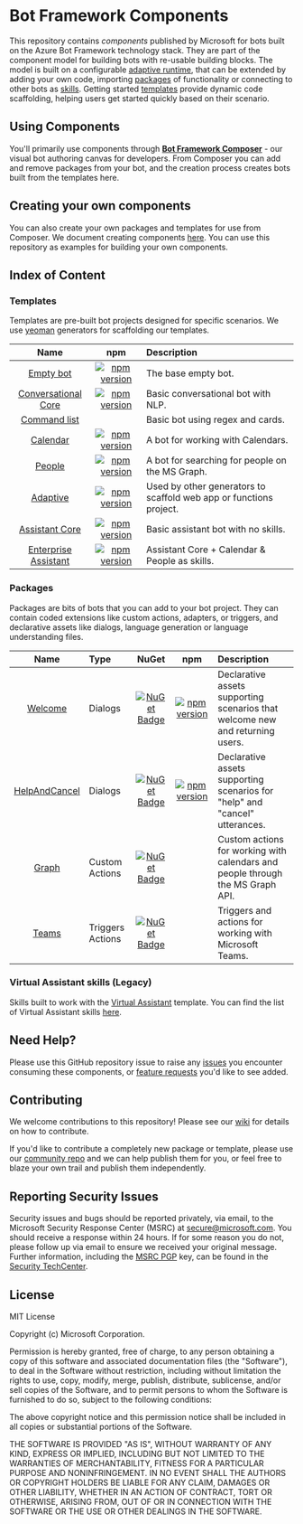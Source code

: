 # Bot Framework Components

This repository contains *components* published by Microsoft for bots built on the Azure Bot Framework technology stack. They are part of the component model for building bots with re-usable building blocks. The model is built on a configurable [adaptive runtime](#adaptive-runtime), that can be extended by adding your own code, importing [packages](#packages) of functionality or connecting to other bots as [skills](#skills). Getting started [templates](#templates) provide dynamic code scaffolding, helping users get started quickly based on their scenario.

## Using Components

You'll primarily use components through [**Bot Framework Composer**](https://github.com/microsoft/BotFramework-Composer) - our visual bot authoring canvas for developers. From Composer you can add and remove packages from your bot, and the creation process creates bots built from the templates here.

## Creating your own components

You can also create your own packages and templates for use from Composer. We document creating components [here](/docs/overview.md). You can use this repository as examples for building your own components.

## Index of Content

### Templates

Templates are pre-built bot projects designed for specific scenarios. We use [yeoman](https://yeoman.io) generators for scaffolding our templates.

| Name         | npm | Description |
|:------------:|:---:|:------------|
|[Empty bot](/generators/generator-bot-empty) | [![npm version](https://badge.fury.io/js/%40microsoft%2Fgenerator-bot-empty.svg)](https://badge.fury.io/js/%40microsoft%2Fgenerator-bot-empty) | The base empty bot. |
|[Conversational Core](/generators/generator-bot-conversational-core) | [![npm version](https://badge.fury.io/js/%40microsoft%2Fgenerator-bot-conversational-core.svg)](https://badge.fury.io/js/%40microsoft%2Fgenerator-bot-conversational-core) | Basic conversational bot with NLP. |
|[Command list](/generators/generator-bot-command-list) |  | Basic bot using regex and cards. |
|[Calendar](/generators/generator-bot-calendar) | [![npm version](https://badge.fury.io/js/%40microsoft%2Fgenerator-bot-calendar.svg)](https://badge.fury.io/js/%40microsoft%2Fgenerator-bot-calendar) | A bot for working with Calendars. |
|[People](/generators/generator-bot-people) | [![npm version](https://badge.fury.io/js/%40microsoft%2Fgenerator-bot-people.svg)](https://badge.fury.io/js/%40microsoft%2Fgenerator-bot-people) | A bot for searching for people on the MS Graph. |
|[Adaptive](/generators/generator-bot-adaptive) | [![npm version](https://badge.fury.io/js/%40microsoft%2Fgenerator-bot-adaptive.svg)](https://badge.fury.io/js/%40microsoft%2Fgenerator-bot-adaptive) | Used by other generators to scaffold web app or functions project. |
|[Assistant Core](/generators/generator-bot-assistant-core) | [![npm version](https://badge.fury.io/js/%40microsoft%2Fgenerator-bot-assistant-core.svg)](https://badge.fury.io/js/%40microsoft%2Fgenerator-bot-assistant-core) | Basic assistant bot with no skills. |
|[Enterprise Assistant](/generators/generator-bot-enterprise-assistant) | [![npm version](https://badge.fury.io/js/%40microsoft%2Fgenerator-bot-enterprise-assistant.svg)](https://badge.fury.io/js/%40microsoft%2Fgenerator-bot-enterprise-assistant) | Assistant Core + Calendar & People as skills. |

### Packages

Packages are bits of bots that you can add to your bot project. They can contain coded extensions like custom actions, adapters, or triggers, and declarative assets like dialogs, language generation or language understanding files.

| Name         |Type   | NuGet | npm |Description |
|:------------:|:------|:-----:|:---:|:-----------|
|[Welcome](/packages/Welcome) | Dialogs | [![NuGet Badge](https://buildstats.info/nuget/Microsoft.Bot.Components.Welcome?includePreReleases=true)](https://www.nuget.org/packages/Microsoft.Bot.Components.Welcome/)| [![npm version](https://badge.fury.io/js/%40microsoft%2Fbot-components-welcome.svg)](https://badge.fury.io/js/%40microsoft%2Fbot-components-welcome) | Declarative assets supporting scenarios that welcome new and returning users. |
|[HelpAndCancel](/packages/HelpAndCancel) | Dialogs | [![NuGet Badge](https://buildstats.info/nuget/Microsoft.Bot.Components.HelpAndCancel?includePreReleases=true)](https://www.nuget.org/packages/Microsoft.Bot.Components.HelpAndCancel/) | [![npm version](https://badge.fury.io/js/%40microsoft%2Fbot-components-helpandcancel.svg)](https://badge.fury.io/js/%40microsoft%2Fbot-components-helpandcancel) | Declarative assets supporting scenarios for "help" and "cancel" utterances. |
|[Graph](/packages/Graph) | Custom Actions | [![NuGet Badge](https://buildstats.info/nuget/Microsoft.Bot.Components.Graph?includePreReleases=true)](https://www.nuget.org/packages/Microsoft.Bot.Components.Graph/) | | Custom actions for working with calendars and people through the MS Graph API.|
|[Teams](/packages/Teams) | Triggers Actions | [![NuGet Badge](https://buildstats.info/nuget/Microsoft.Bot.Components.Teams?includePreReleases=true)](https://www.nuget.org/packages/Microsoft.Bot.Components.Teams/) | | Triggers and actions for working with Microsoft Teams.|

### Virtual Assistant skills (Legacy)

Skills built to work with the [Virtual Assistant](https://docs.microsoft.com/azure/bot-service/bot-builder-virtual-assistant-introduction) template. You can find the list of Virtual Assistant skills [here](/skills/csharp/readme.md).

## Need Help?

Please use this GitHub repository issue to raise any [issues](https://github.com/Microsoft/botframework-components/issues/new?assignees=&labels=Type%3A+Bug&template=bug_report.md&title=) you encounter consuming these components, or [feature requests](https://github.com/Microsoft/botframework-components/issues/new?assignees=&labels=Type%3A+Feature&template=feature_request.md&title=) you'd like to see added.

## Contributing

We welcome contributions to this repository! Please see our [wiki](https://github.com/microsoft/botframework-components/wiki) for details on how to contribute.

If you'd like to contribute a completely new package or template, please use our [community repo](https://github.com/BotBuilderCommunity/) and we can help publish them for you, or feel free to blaze your own trail and publish them independently.

## Reporting Security Issues

Security issues and bugs should be reported privately, via email, to the Microsoft Security Response Center (MSRC) at [secure@microsoft.com](mailto:secure@microsoft.com). You should receive a response within 24 hours. If for some reason you do not, please follow up via email to ensure we received your original message. Further information, including the [MSRC PGP](https://technet.microsoft.com/security/dn606155) key, can be found in the [Security TechCenter](https://technet.microsoft.com/security/default).

## License

MIT License

Copyright (c) Microsoft Corporation.

Permission is hereby granted, free of charge, to any person obtaining a copy
of this software and associated documentation files (the "Software"), to deal
in the Software without restriction, including without limitation the rights
to use, copy, modify, merge, publish, distribute, sublicense, and/or sell
copies of the Software, and to permit persons to whom the Software is
furnished to do so, subject to the following conditions:

The above copyright notice and this permission notice shall be included in all
copies or substantial portions of the Software.

THE SOFTWARE IS PROVIDED "AS IS", WITHOUT WARRANTY OF ANY KIND, EXPRESS OR
IMPLIED, INCLUDING BUT NOT LIMITED TO THE WARRANTIES OF MERCHANTABILITY,
FITNESS FOR A PARTICULAR PURPOSE AND NONINFRINGEMENT. IN NO EVENT SHALL THE
AUTHORS OR COPYRIGHT HOLDERS BE LIABLE FOR ANY CLAIM, DAMAGES OR OTHER
LIABILITY, WHETHER IN AN ACTION OF CONTRACT, TORT OR OTHERWISE, ARISING FROM,
OUT OF OR IN CONNECTION WITH THE SOFTWARE OR THE USE OR OTHER DEALINGS IN THE
SOFTWARE.
